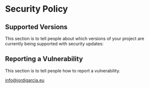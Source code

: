 # Security Policy

## Supported Versions

This section is to tell people about which versions of your project are
currently being supported with security updates:

## Reporting a Vulnerability

This section is to tell people how to report a vulnerability.

info@jordigarcia.eu
